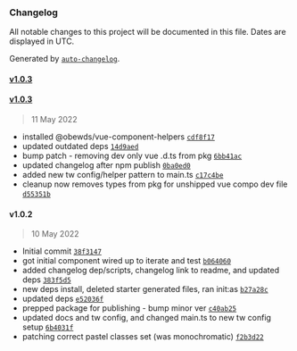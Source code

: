 ### Changelog

All notable changes to this project will be documented in this file. Dates are displayed in UTC.

Generated by [`auto-changelog`](https://github.com/CookPete/auto-changelog).

#### [v1.0.3](https://github.com/obewds/tw-bg-palette-pastel/compare/v1.0.3...v1.0.3)

#### [v1.0.3](https://github.com/obewds/tw-bg-palette-pastel/compare/v1.0.2...v1.0.3)

> 11 May 2022

- installed @obewds/vue-component-helpers [`cdf8f17`](https://github.com/obewds/tw-bg-palette-pastel/commit/cdf8f173a4934a709125020ff45ae44a7835ebea)
- updated outdated deps [`14d9aed`](https://github.com/obewds/tw-bg-palette-pastel/commit/14d9aed289a21c2f43682168ee6be65b172e6d8e)
- bump patch - removing dev only vue .d.ts from pkg [`6bb41ac`](https://github.com/obewds/tw-bg-palette-pastel/commit/6bb41ac8c53455dde8290a9cc7a2aa035c1b30ed)
- updated changelog after npm publish [`0ba0ed0`](https://github.com/obewds/tw-bg-palette-pastel/commit/0ba0ed085c03415700bce62d39dc6ea659f87ddc)
- added new tw config/helper pattern to main.ts [`c17c4be`](https://github.com/obewds/tw-bg-palette-pastel/commit/c17c4be5ede32c3f153b0609bbaf528916a29138)
- cleanup now removes types from pkg for unshipped vue compo dev file [`d55351b`](https://github.com/obewds/tw-bg-palette-pastel/commit/d55351baab884c926538fba2786f46b779c379bd)

#### v1.0.2

> 10 May 2022

- Initial commit [`38f3147`](https://github.com/obewds/tw-bg-palette-pastel/commit/38f31474bb96d7748d4f6c941cfcf002cfba01ee)
- got initial component wired up to iterate and test [`b064060`](https://github.com/obewds/tw-bg-palette-pastel/commit/b064060e40ed37009525abe51b4ea651bcfb18bd)
- added changelog dep/scripts, changelog link to readme, and updated deps [`383f5d5`](https://github.com/obewds/tw-bg-palette-pastel/commit/383f5d5638bc0bbf93d219ba1ada10edabf34eee)
- new deps install, deleted starter generated files, ran init:as [`b27a28c`](https://github.com/obewds/tw-bg-palette-pastel/commit/b27a28c619616b18f6460a3d41f0c864e025efe1)
- updated deps [`e52036f`](https://github.com/obewds/tw-bg-palette-pastel/commit/e52036fb060f4b8695f84036c5005757eca3cf62)
- prepped package for publishing - bump minor ver [`c40ab25`](https://github.com/obewds/tw-bg-palette-pastel/commit/c40ab250b4c5e2f4383fa7cb0ede81e94423d094)
- updated docs and tw config, and changed main.ts to new tw config setup [`6b4031f`](https://github.com/obewds/tw-bg-palette-pastel/commit/6b4031f0c9e77cb29fe01d65550347f5b298cb49)
- patching correct pastel classes set (was monochromatic) [`f2b3d22`](https://github.com/obewds/tw-bg-palette-pastel/commit/f2b3d22dea1ec2947323884dcde39e9e26f15af7)
